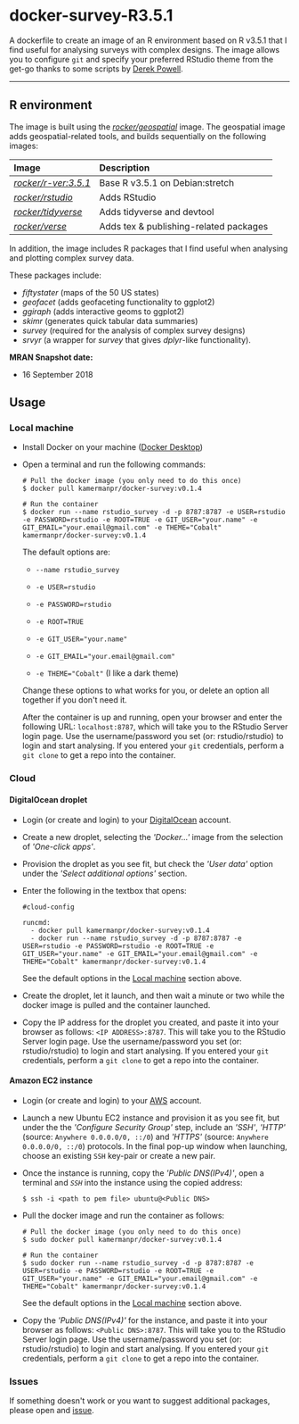 # docker-survey-R3.5.1

A dockerfile to create an image of an R environment based on R v3.5.1 that I find useful for analysing surveys with complex designs. The image allows you to configure `git` and specify your preferred RStudio theme from the get-go thanks to some scripts by [Derek Powell](http://www.derekmpowell.com/posts/2018/02/docker-tutorial-3/).

----

## R environment

The image is built using the [_rocker/geospatial_](https://hub.docker.com/r/rocker/geospatial/) image. The geospatial image adds geospatial-related tools, and builds sequentially on the following images:

| Image                                                  	        | Description                            	|
|:------------------------------------------------------------------|:------------------------------------------|
| [_rocker/r-ver:3.5.1_](https://hub.docker.com/r/rocker/r-ver)   	| Base R v3.5.1 on Debian:stretch          	|
| [_rocker/rstudio_](https://hub.docker.com/r/rocker/rstudio)     	| Adds RStudio                           	|
| [_rocker/tidyverse_](https://hub.docker.com/r/rocker/tidyverse) 	| Adds tidyverse and devtool             	|
| [_rocker/verse_](https://hub.docker.com/r/rocker/verse)         	| Adds tex & publishing-related packages 	|

In addition, the image includes R packages that I find useful when analysing and plotting complex survey data.  

These packages include:  
- _fiftystater_ (maps of the 50 US states)  
- _geofacet_ (adds geofaceting functionality to ggplot2)  
- _ggiraph_ (adds interactive geoms to ggplot2)  
- _skimr_ (generates quick tabular data summaries)  
- _survey_ (required for the analysis of complex survey designs)  
- _srvyr_ (a wrapper for _survey_ that gives _dplyr_-like functionality). 

**MRAN Snapshot date:**  
- 16 September 2018  

## Usage

### Local machine

- Install Docker on your machine ([Docker Desktop](https://www.docker.com/products/docker-desktop))

- Open a terminal and run the following commands:
  
  ```
  # Pull the docker image (you only need to do this once)
  $ docker pull kamermanpr/docker-survey:v0.1.4
  
  # Run the container
  $ docker run --name rstudio_survey -d -p 8787:8787 -e USER=rstudio -e PASSWORD=rstudio -e ROOT=TRUE -e GIT_USER="your.name" -e GIT_EMAIL="your.email@gmail.com" -e THEME="Cobalt" kamermanpr/docker-survey:v0.1.4
  ```
  The default options are:
  
  - `--name rstudio_survey` 
  
  - `-e USER=rstudio`
  
  - `-e PASSWORD=rstudio`
  
  - `-e ROOT=TRUE`
  
  - `-e GIT_USER="your.name"`
  
  - `-e GIT_EMAIL="your.email@gmail.com"` 
  
  - `-e THEME="Cobalt"` (I like a dark theme)
  
  Change these options to what works for you, or delete an option all together if you don't need it. 
  
  After the container is up and running, open your browser and enter the following URL: `localhost:8787`, which will take you to the RStudio Server login page. Use the username/password you set (or: rstudio/rstudio) to login and start analysing. If you entered your `git` credentials, perform a `git clone` to get a repo into the container. 

### Cloud

#### DigitalOcean droplet

- Login (or create and login) to your [DigitalOcean](https://www.digitalocean.com/) account.

- Create a new droplet, selecting the _'Docker...'_ image from the selection of _'One-click apps'_.

- Provision the droplet as you see fit, but check the _'User data'_ option under the _'Select additional options'_ section.

- Enter the following in the textbox that opens:

  ```
  #cloud-config

  runcmd:
    - docker pull kamermanpr/docker-survey:v0.1.4
    - docker run --name rstudio_survey -d -p 8787:8787 -e USER=rstudio -e PASSWORD=rstudio -e ROOT=TRUE -e GIT_USER="your.name" -e GIT_EMAIL="your.email@gmail.com" -e THEME="Cobalt" kamermanpr/docker-survey:v0.1.4
  ```
  See the default options in the [Local machine](#local-machine) section above.
  
- Create the droplet, let it launch, and then wait a minute or two while the docker image is pulled and the container launched.

- Copy the IP address for the droplet you created, and paste it into your browser as follows: `<IP ADDRESS>:8787`. This will take you to the RStudio Server login page. Use the username/password you set (or: rstudio/rstudio) to login and start analysing. If you entered your `git` credentials, perform a `git clone` to get a repo into the container. 

#### Amazon EC2 instance

- Login (or create and login) to your [AWS](https://aws.amazon.com/) account.

- Launch a new Ubuntu EC2 instance and provision it as you see fit, but under the the _'Configure Security Group'_ step, include an _'SSH'_, _'HTTP'_ (source: `Anywhere 0.0.0.0/0, ::/0`) and _'HTTPS'_ (source: `Anywhere 0.0.0.0/0, ::/0`) protocols. In the final pop-up window when launching, choose an existing `SSH` key-pair or create a new pair. 

- Once the instance is running, copy the _'Public DNS(IPv4)'_, open a terminal and _`SSH`_ into the instance using the copied address: 

  ```
  $ ssh -i <path to pem file> ubuntu@<Public DNS>  
  ```
  
- Pull the docker image and run the container as follows:

  ```
  # Pull the docker image (you only need to do this once)
  $ sudo docker pull kamermanpr/docker-survey:v0.1.4
  
  # Run the container
  $ sudo docker run --name rstudio_survey -d -p 8787:8787 -e USER=rstudio -e PASSWORD=rstudio -e ROOT=TRUE -e GIT_USER="your.name" -e GIT_EMAIL="your.email@gmail.com" -e THEME="Cobalt" kamermanpr/docker-survey:v0.1.4
  ```
  See the default options in the [Local machine](#local-machine) section above.

- Copy the _'Public DNS(IPv4)'_ for the instance, and paste it into your browser as follows: `<Public DNS>:8787`. This will take you to the RStudio Server login page. Use the username/password you set (or: rstudio/rstudio) to login and start analysing. If you entered your `git` credentials, perform a `git clone` to get a repo into the container. 

### Issues

If something doesn't work or you want to suggest additional packages, please open and [issue](https://github.com/kamermanpr/docker-survey-R3.5.1/issues).
